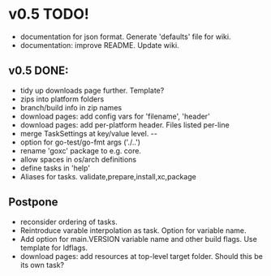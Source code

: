 v0.5 TODO!
=========

 * documentation for json format. Generate 'defaults' file for wiki.
 * documentation: improve README. Update wiki.

v0.5 DONE:
----------

 * tidy up downloads page further. Template?
 * zips into platform folders
 * branch/build info in zip names
 * download pages: add config vars for 'filename', 'header'
 * download pages: add per-platform header. Files listed per-line
 * merge TaskSettings at key/value level. --
 * option for go-test/go-fmt args ('./..')
 * rename 'goxc' package to e.g. core.
 * allow spaces in os/arch definitions
 * define tasks in 'help'
 * Aliases for tasks. validate,prepare,install,xc,package

Postpone
--------

 * reconsider ordering of tasks.
 * Reintroduce varable interpolation as task. Option for variable name.
 * Add option for main.VERSION variable name and other build flags. Use template for ldflags.
 * download pages: add resources at top-level target folder. Should this be its own task?
